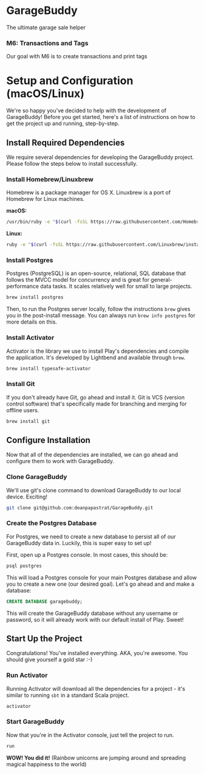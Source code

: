 # GarageBuddy
The ultimate garage sale helper

### M6: Transactions and Tags
Our goal with M6 is to create transactions and print tags


# Setup and Configuration (macOS/Linux)
We're so happy you've decided to help with the development of GarageBuddy! Before you get started, here's a list of instructions on how to get the project up and running, step-by-step.

## Install Required Dependencies
We require several dependencies for developing the GarageBuddy project. Please follow the steps below to install successfully.

### Install Homebrew/Linuxbrew
Homebrew is a package manager for OS X. Linuxbrew is a port of Homebrew for Linux machines.

**macOS:**
```bash
/usr/bin/ruby -e "$(curl -fsSL https://raw.githubusercontent.com/Homebrew/install/master/install)"
```

**Linux:**
```bash
ruby -e "$(curl -fsSL https://raw.githubusercontent.com/Linuxbrew/install/master/install)"
```

### Install Postgres
Postgres (PostgreSQL) is an open-source, relational, SQL database that follows the MVCC model for concurrency and is great for general-performance data tasks. It scales relatively well for small to large projects.
```bash
brew install postgres
```

Then, to run the Postgres server locally, follow the instructions `brew` gives you in the post-install message. You can always run `brew info postgres` for more details on this.

### Install Activator
Activator is the library we use to install Play's dependencies and compile the application. It's developed by Lightbend and available through `brew`.
```bash
brew install typesafe-activator
```

### Install Git
If you don't already have Git, go ahead and install it. Git is VCS (version control software) that's specifically made for branching and merging for offline users.
```bash
brew install git
```

## Configure Installation
Now that all of the dependencies are installed, we can go ahead and configure them to work with GarageBuddy.

### Clone GarageBuddy
We'll use git's clone command to download GarageBuddy to our local device. Exciting!
```bash
git clone git@github.com:deanpapastrat/GarageBuddy.git
```

### Create the Postgres Database
For Postgres, we need to create a new database to persist all of our GarageBuddy data in. Luckily, this is super easy to set up!

First, open up a Postgres console. In most cases, this should be:
```bash
psql postgres
```

This will load a Postgres console for your main Postgres database and allow you to create a new one (our desired goal). Let's go ahead and and make a database:

```sql
CREATE DATABASE garagebuddy;
```

This will create the GarageBuddy database without any username or password, so it will already work with our default install of Play. Sweet!

## Start Up the Project
Congratulations! You've installed everything. AKA, you're awesome. You should give yourself a gold star :-)

### Run Activator
Running Activator will download all the dependencies for a project - it's similar to running `sbt` in a standard Scala project.
```bash
activator
```

### Start GarageBuddy
Now that you're in the Activator console, just tell the project to run.
```bash
run
```

**WOW! You did it!** (Rainbow unicorns are jumping around and spreading magical happiness to the world)
